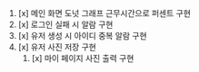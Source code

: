 
1. [x] 메인 화면 도넛 그래프 근무시간으로 퍼센트 구현 
2. [x] 로그인 실패 시 알람 구현 
3. [x] 유저 생성 시 아이디 중복 알람 구현
4. [x] 유저 사진 저장 구현
	1. [x] 마이 페이지 사진 출력 구현

